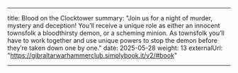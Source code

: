 
---
title: Blood on the Clocktower
summary: "Join us for a night of murder, mystery and deception! You’ll receive a unique role as either an innocent townsfolk a bloodthirsty demon, or a scheming minion. As townsfolk you’ll have to work together and use unique powers to stop the demon before they’re taken down one by one."
date: 2025-05-28
weight: 13
externalUrl: "https://gibraltarwarhammerclub.simplybook.it/v2/#book"

---
